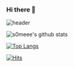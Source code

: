 ### Hi there 👋

![header](https://capsule-render.vercel.app/api?type=waving&color=auto&height=120&animation=fadeIn&section=footer&text=👩🏻‍💻&fontAlign=70)

![s0meee's github stats](https://github-readme-stats.vercel.app/api?username=s0meee&show_icons=true)

[![Top Langs](https://github-readme-stats.vercel.app/api/top-langs/?username=s0meee&layout=compact)](https://github.com/s0meee/github-readme-stats)

[![Hits](https://hits.seeyoufarm.com/api/count/incr/badge.svg?url=https%3A%2F%2Fgithub.com%2Fs0meee%2Fhit-counter&count_bg=%23D8B8F6&title_bg=%23EEA8F0&icon=reddit.svg&icon_color=%23F3F1F6&title=hits&edge_flat=false)](https://hits.seeyoufarm.com)
